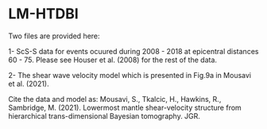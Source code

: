 # LM-HTDBI

Two files are provided here:

1- ScS-S data for events ocuured during 2008 - 2018 at epicentral distances 60 - 75. Please see Houser et al. (2008) for the rest of the data.

2- The shear wave velocity model which is presented in Fig.9a in Mousavi et al. (2021). 

Cite the data and model as:
Mousavi, S., Tkalcic, H., Hawkins, R., Sambridge, M. (2021). Lowermost mantle shear-velocity structure from hierarchical trans-dimensional Bayesian tomography. JGR.


